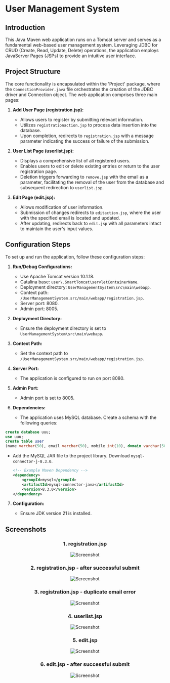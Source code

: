 # User Management System

## Introduction

This Java Maven web application runs on a Tomcat server and serves as a fundamental web-based user management system. Leveraging JDBC for CRUD (Create, Read, Update, Delete) operations, the application employs JavaServer Pages (JSPs) to provide an intuitive user interface.

## Project Structure

The core functionality is encapsulated within the 'Project' package, where the `ConnectionProvider.java` file orchestrates the creation of the JDBC driver and Connection object. The web application comprises three main pages:

1. **Add User Page (registration.jsp):**
   - Allows users to register by submitting relevant information.
   - Utilizes `registrationaction.jsp` to process data insertion into the database.
   - Upon completion, redirects to `registration.jsp` with a message parameter indicating the success or failure of the submission.

2. **User List Page (userlist.jsp):**
   - Displays a comprehensive list of all registered users.
   - Enables users to edit or delete existing entries or return to the user registration page.
   - Deletion triggers forwarding to `remove.jsp` with the email as a parameter, facilitating the removal of the user from the database and subsequent redirection to `userlist.jsp`.

3. **Edit Page (edit.jsp):**
   - Allows modification of user information.
   - Submission of changes redirects to `editaction.jsp`, where the user with the specified email is located and updated.
   - After updating, redirects back to `edit.jsp` with all parameters intact to maintain the user's input values.

## Configuration Steps

To set up and run the application, follow these configuration steps:

1. **Run/Debug Configurations:**
   - Use Apache Tomcat version 10.1.18.
   - Catalina base: `user\.SmartTomcat\servletContainerName`.
   - Deployment directory: `UserManagementSystem\src\main\webapp`.
   - Context path: `/UserManagementSystem.src/main/webapp/registration.jsp`.
   - Server port: 8080.
   - Admin port: 8005.

2. **Deployment Directory:**
   - Ensure the deployment directory is set to `UserManagementSystem\src\main\webapp`.

3. **Context Path:**
   - Set the context path to `/UserManagementSystem.src/main/webapp/registration.jsp`.

4. **Server Port:**
   - The application is configured to run on port 8080.

5. **Admin Port:**
   - Admin port is set to 8005.

6. **Dependencies:**

   - The application uses MySQL database. Create a schema with the following queries:
```sql
create database uuu;
use uuu;
create table user
(name varchar(50), email varchar(50), mobile int(10), domain varchar(50));
```
   - Add the MySQL JAR file to the project library. Download `mysql-connector-j-8.3.0`.

      ```xml
      <!-- Example Maven Dependency -->
      <dependency>
          <groupId>mysql</groupId>
          <artifactId>mysql-connector-java</artifactId>
          <version>8.3.0</version>
      </dependency>
      ```

7. **Configuration:**

   - Ensure JDK version 21 is installed.

## Screenshots
<div style="text-align: center;">

### 1. **registration.jsp**

![Screenshot](images/1.png)

### 2. **registration.jsp - after successful submit**

![Screenshot](images/2.png)

### 3. **registration.jsp - duplicate email error**

![Screenshot](images/3.png)

### 4. **userlist.jsp**

![Screenshot](images/4.png)

### 5. **edit.jsp**

![Screenshot](images/5.png)

### 6. **edit.jsp - after successful submit**

![Screenshot](images/6.png)
</div>